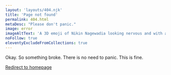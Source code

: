 ```yaml
---
layout: 'layouts/404.njk'
title: 'Page not found'
permalink: 404.html
metaDesc: "Please don't panic."
image: error
imageAltText: 'A 3D emoji of Nikin Nagewadia looking nervous and with a large tear drop on the top-right corner of his face.'
noFollow: true
eleventyExcludeFromCollections: true
---
```


<p>Okay. So something broke. There is no need to panic. This is fine.</p>
<p><a href='/index.html'>Redirect to homepage</a></p>
